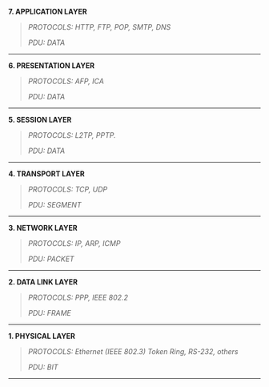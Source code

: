 __7. APPLICATION LAYER__
> *PROTOCOLS: HTTP, FTP, POP, SMTP, DNS*
> 
> *PDU: DATA* 
***
__6. PRESENTATION LAYER__
> *PROTOCOLS: AFP, ICA*
> 
> *PDU: DATA* 
***
__5. SESSION LAYER__
> *PROTOCOLS: L2TP, PPTP.*
> 
> *PDU: DATA*
***
__4. TRANSPORT LAYER__
> *PROTOCOLS: TCP, UDP*
> 
> *PDU: SEGMENT* 
***
__3. NETWORK LAYER__
> *PROTOCOLS: IP, ARP, ICMP*
> 
> *PDU: PACKET* 
***
__2. DATA LINK LAYER__
> *PROTOCOLS: PPP, IEEE 802.2*
> 
> *PDU: FRAME* 
***
__1. PHYSICAL LAYER__
> *PROTOCOLS: Ethernet (IEEE 802.3) Token Ring, RS-232, others*
> 
> *PDU: BIT* 
***
